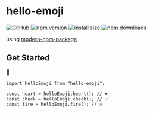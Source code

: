 # hello-emoji

![GitHub](https://img.shields.io/github/license/dusunax/packages)
[![npm version](https://img.shields.io/npm/v/hello-emoji.svg?style=square)](https://www.npmjs.org/package/hello-emoji)
[![install size](https://img.shields.io/badge/dynamic/json?url=https://packagephobia.com/v2/api.json?p=hello-emoji&query=$.install.pretty&label=install%20size&style=square)](https://packagephobia.now.sh/result?p=hello-emoji)
[![npm downloads](https://img.shields.io/npm/dm/hello-emoji.svg?style=square)](https://npm-stat.com/charts.html?package=hello-emoji)

using [modern-npm-package](https://github.com/snyk-snippets/modern-npm-package)

## Get Started

🐣

```tsx
import helloEmoji from "hello-emoji";

const heart = helloEmoji.heart(); // ❤️
const check = helloEmoji.check(); // ✅
const fire = helloEmoji.fire(); // 🔥
```
